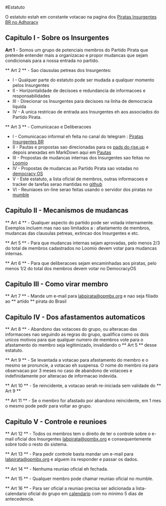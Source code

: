 #Estatuto

O estatuto estah em constante votacao na pagina dos [Piratas Insurgentes BR no Adhoracy](https://piratasinsurgentes.adhocracy.de)

## Capitulo I - Sobre os Insurgentes

**Art 1** - Somos um grupo de potenciais membros do Partido Pirata que pretende entender mais a organizacao e propor mudancas que sejam condicionais para a nossa entrada no partido.

** Art 2 ** - Sao clausulas petreas dos Insurgentes:

   * I - Qualquer parte do estatuto pode ser mudada a qualquer momento pelos Insurgentes
   * II - Horizontalidade de decisoes e redundancia de informacoes e responsabilidades
   * III - Direcionar os Insurgentes para decisoes na linha de democracia liquida
   * IV - A unica restricao de entrada aos Insurgentes eh aos associados do Partido Pirata.

** Art 3 ** - Comunicacao e Deliberacoes
    
   * I - Comunicacao informal eh feita no canal do telegram : [Piratas Insurgentes BR](https://telegram.me/piratasinsurgentes)
   * II - Pautas e propostas sao direcionadas para os [pads do rise.up]( https://pad.riseup.net/) e depois anexadas em MarkDown aqui em [Pautas](pautas/)
   * III - Propostas de mudancas internas dos Insurgentes sao feitas no [Loomio](https://www.loomio.org/g/WOH219QD/piratas-insurgentes)
   * IV - Propostas de mudancas ao Partido Pirata sao votadas no [democracy OS](https://labpirata.herokuapp.com/)
   * V - Este estatuto, a lista oficial de membros, outras informacoes e tracker de tarefas serao mantidas no [github](https://github.com/PiratasInsurgentes/)
   * VI - Reuniaoes on-line serao feitas usando o servidor dos piratas no [mumble](https://mumble.partidopirata.org/)

## Capitulo II - Mecanismos de mudancas

** Art 4 ** - Qualquer aspecto do partido pode ser votada internamente. Exemplos incluem mas nao sao limitados a : afastamento de membros, mudancas das clausulas petreas, extincao dos Insurgentes e etc.

** Art 5 ** - Para que mudancas internas sejam aprovadas, pelo menos 2/3 do total de membros cadastrados no Loomio devem votar para mudancas internas.

** Art 6 ** - Para que deliberacoes sejam encaminhadas aos piratas, pelo menos 1/2 do total dos membros devem votar no DemocracyOS

## Capitulo III - Como virar membro

** Art 7 ** - Mande um e-mail para labpirata@opmbx.org e nao seja filiado ao ** artido ** pirata do Brasil

## Capitulo IV - Dos afastamentos automaticos

** Art 8 ** - Abandono das votacoes do grupo, ou alteracao das informacoes nao seguindo as regras do grupo, qualifica como os dois unicos motivos para que qualquer numero de membros vote para o afastamento do membro seja legitimizado, invalidando o ** Art 5 ** desse estatuto. 

** Art 9 ** - Se levantada a votacao para afastamento do membro e o mesmo se pronuncie, a votacao eh suspensa. O nome do membro ira para observacao por 3 meses no caso de abandono de votacoes e indefinidamente por alteracao de informacao indevida.

** Art 10 ** - Se reincidente, a votacao serah re-iniciada sem validade do ** Art 9 **

** Art 11 ** - Se o membro for afastado por abandono reincidente, em 1 mes o mesmo pode pedir para voltar ao grupo.

## Capitulo V - Controle e reunioes

** Art 12 ** - Todos os membros tem o direito de ter o controle sobre o e-mail oficial dos Insurgentes labpirata@opmbx.org e consequentemente sobre todo o resto do sistema.
    
** Art 13 ** - Para pedir controle basta mandar um e-mail para labpirata@opmbx.org e alguem ira responder e passar os dados.

** Art 14 ** - Nenhuma reuniao oficial eh fechada.

** Art 15 ** - Qualquer membro pode chamar reuniao oficial no mumble.

** Art 16 ** - Para ser oficial a reuniao precisa ser adicionada a lista-calendario oficial do grupo em [calendario](calendario/) com no minimo 5 dias de antecedencia.